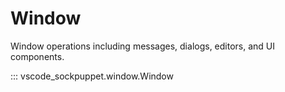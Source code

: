 # Window

Window operations including messages, dialogs, editors, and UI components.

::: vscode_sockpuppet.window.Window
